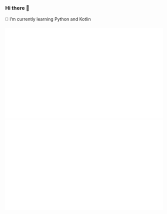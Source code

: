 ### Hi there 👋

◻️  I’m currently learning Python and Kotlin
<!--
◻️  I’m currently working on audio plugins in JUCE<br />◻️  I’m currently learning JS and Kotlin
- 🔭 I’m currently working on 
- 🌱 I’m currently learning ...
- 👯 I’m looking to collaborate on ...
- 🤔 I’m looking for help with ...
- 💬 Ask me about ...
- 📫 How to reach me: ...
- 😄 Pronouns: ...
- ⚡ Fun fact: ...
![CodeWars](https://www.codewars.com/users/jarekopaczewski/badges/large)<br />
!
-->

![Lang](https://github.com/jarekkopaczewski/Stats/blob/1bcae04abf003e3d0df864e589faea8f687adf7b/generated/languages.svg) 
![Stats](https://github.com/jarekkopaczewski/Stats/blob/e016b42c039e5d045fd038531f49913b2823be45/generated/overview.svg)



